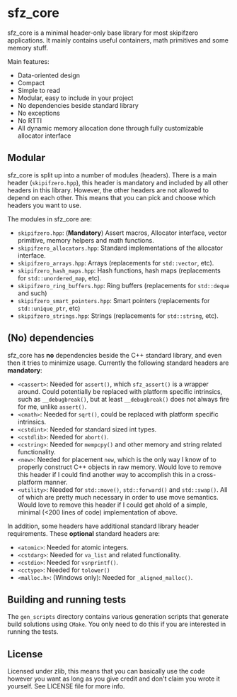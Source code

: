 # sfz_core

sfz_core is a minimal header-only base library for most skipifzero applications. It mainly contains useful containers, math primitives and some memory stuff.

Main features:

* Data-oriented design
* Compact
* Simple to read
* Modular, easy to include in your project
* No dependencies beside standard library
* No exceptions
* No RTTI
* All dynamic memory allocation done through fully customizable allocator interface

## Modular

sfz_core is split up into a number of modules (headers). There is a main header (`skipifzero.hpp`), this header is mandatory and included by all other headers in this library. However, the other headers are not allowed to depend on each other. This means that you can pick and choose which headers you want to use.

The modules in sfz_core are:

* `skipifzero.hpp`: (__Mandatory__) Assert macros, Allocator interface, vector primitive, memory helpers and math functions.
* `skipifzero_allocators.hpp`: Standard implementations of the allocator interface.
* `skipifzero_arrays.hpp`: Arrays (replacements for `std::vector`, etc).
* `skipifzero_hash_maps.hpp`: Hash functions, hash maps (replacements for `std::unordered_map`, etc).
* `skipifzero_ring_buffers.hpp`: Ring buffers (replacements for `std::deque` and such)
* `skipifzero_smart_pointers.hpp`: Smart pointers (replacements for `std::unique_ptr`, etc)
* `skipifzero_strings.hpp`: Strings (replacements for `std::string`, etc).

## (No) dependencies

sfz_core has __no__ dependencies beside the C++ standard library, and even then it tries to minimize usage. Currently the following standard headers are __mandatory__:

* `<cassert>`: Needed for `assert()`, which `sfz_assert()` is a wrapper around. Could potentially be replaced with platform specific intrinsics, such as `__debugbreak()`, but at least `__debugbreak()` does not always fire for me, unlike `assert()`.
* `<cmath>`: Needed for `sqrt()`, could be replaced with platform specific intrinsics.
* `<cstdint>`: Needed for standard sized int types.
* `<cstdlib>`: Needed for `abort()`.
* `<cstring>`: Needed for `mempcpy()` and other memory and string related functionality.
* `<new>`: Needed for placement `new`, which is the only way I know of to properly construct C++ objects in raw memory. Would love to remove this header if I could find another way to accomplish this in a cross-platform manner.
* `<utility>`: Needed for `std::move()`, `std::forward()` and `std::swap()`. All of which are pretty much necessary in order to use move semantics. Would love to remove this header if I could get ahold of a simple, minimal (<200 lines of code) implementation of above.

In addition, some headers have additional standard library header requirements. These __optional__ standard headers are:

* `<atomic>`: Needed for atomic integers.
* `<cstdarg>`: Needed for `va_list` and related functionality.
* `<cstdio>`: Needed for `vsnprintf()`.
* `<cctype>`: Needed for `tolower()`
* `<malloc.h>`: (Windows only): Needed for `_aligned_malloc()`.

## Building and running tests

The `gen_scripts` directory contains various generation scripts that generate build solutions using `CMake`. You only need to do this if you are interested in running the tests.

## License

Licensed under zlib, this means that you can basically use the code however you want as long as you give credit and don't claim you wrote it yourself. See LICENSE file for more info.

